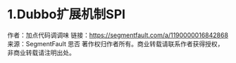 # 1.Dubbo扩展机制SPI

作者：加点代码调调味
链接：https://segmentfault.com/a/1190000016842868
来源：SegmentFault 思否
著作权归作者所有。商业转载请联系作者获得授权，非商业转载请注明出处。

